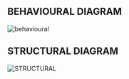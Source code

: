 ## BEHAVIOURAL DIAGRAM 
![behavioural](https://user-images.githubusercontent.com/94516294/144362192-9d788707-b97f-411d-b337-34507c2b619f.png)

## STRUCTURAL DIAGRAM
![STRUCTURAL](https://user-images.githubusercontent.com/94516294/144363121-aff80161-885d-45c6-abe7-2b9b0b00874f.png)
